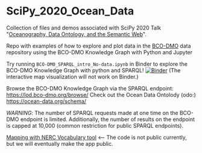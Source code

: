 # SciPy_2020_Ocean_Data
Collection of files and demos associated with SciPy 2020 Talk "[Oceanography, Data Ontology, and the Semantic Web](https://www.youtube.com/watch?v=gv55W--XCHw&amp;index=5)". 

Repo with examples of how to explore and plot data in the [BCO-DMO](https://www.bco-dmo.org/
) data repository using the BCO-DMO Knowledge Graph with Python and Jupyter

Try running `BCO-DMO_SPARQL_intro_No-data.ipynb` in Binder to explore the BCO-DMO Knowledge Graph with python and SPARQL!
[![Binder](https://mybinder.org/badge_logo.svg)](https://mybinder.org/v2/gh/jaclynsaunders/BCO-DMO_KG_data_access_example/master)
(The interactive map visualization will not work on Binder.)

Browse the BCO-DMO Knowledge Graph via the SPARQL endpoint: https://lod.bco-dmo.org/browse/
Check out the Ocean Data Ontolody (odo:) https://ocean-data.org/schema/

*WARNING*: The number of SPARQL requests made at one time on the BCO-DMO endpoint is limited. Additionally, the number of results on the endpoint is capped at 10,000 (common restriction for public SPARQL endpoints). 

[Mapping with NERC Vocabulary tool](https://bcodmo-template-test.herokuapp.com/) <-- The code is not public currently, but we will eventually make the app public.
